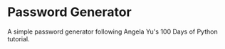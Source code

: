 # Password Generator
A simple password generator following Angela Yu's 100 Days of Python tutorial.

